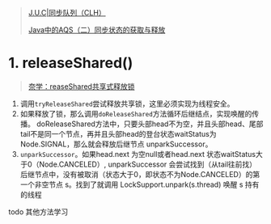 > [J.U.C|同步队列（CLH）](https://www.jianshu.com/p/6fc0601ffe34)
> 
> [Java中的AQS（二）同步状态的获取与释放](https://blog.csdn.net/yanghan1222/article/details/80248494)

# 1. releaseShared()
> [奈学：reaseShared共享式释放锁](https://zhuanlan.zhihu.com/p/188691999)
1. 调用`tryReleaseShared`尝试释放共享锁，这里必须实现为线程安全。
2. 如果释放了锁，那么调用`doReleaseShared`方法循环后继结点，实现唤醒的传播。
   doReleaseShared方法中，只要头部head不为空，并且头部head、尾部tail不是同一个节点，再并且头部head的登台状态waitStatus为Node.SIGNAL，那么就会释放后继节点 unparkSuccessor。
3. `unparkSuccessor`。如果head.next 为空null或者head.next 状态waitStatus大于0（Node.CANCELED）, unparkSuccessor 会尝试找到（从tail往前找）后继节点中，没有被取消（状态大于0，即状态不为Node.CANCELED）的第一个非空节点 s。找到了就调用 LockSupport.unpark(s.thread) 唤醒 s 持有的线程
   

todo 其他方法学习